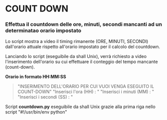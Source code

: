 # COUNT DOWN
### Effettua il countdown delle ore, minuti, secondi mancanti ad un determinatao orario impostato


Lo script mostra a video il timing rimanente (ORE, MINUTI, SECONDI) dall'orario attuale rispetto all'orario impostato per il calcolo del countdown. 
 
Lanciando lo script (eseguibile da shall Unix), verrà richiesto a video l'inserimento dell'orario su cui effettuare il conteggio del tempo mancante (count-down).  

**Orario in formato HH:MM:SS**

> "INSERIMENTO DELL'ORARIO PER CUI VUOI VENGA ESEGUITO IL COUNT-DOWN" 
> "Inserisci l'ora (HH) : " 
> "Inserisci i minuti (MM) : " 
> "Inserisci i secondi (SS) : " 
 
Script **countdown.py** eseguibile da shall Unix grazie alla prima riga nello script "#!/usr/bin/env python" 

